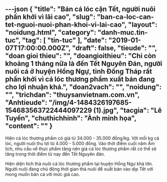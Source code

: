---json
{
    "title": "Bán cá lóc cận Tết, người nuôi phấn khởi vì lãi cao",
    "slug": "ban-ca-loc-can-tet-nguoi-nuoi-phan-khoi-vi-lai-cao",
    "layout": "noidung.html",
    "category": "danh-muc.tin-tuc",
    "tag": [
        "tin-tuc"
    ],
    "date": "2019-01-07T17:00:00.000Z",
    "draft": false,
    "tieude": "",
    "doan gioi thieu": "",
    "doangioithieu": "Chỉ còn khoảng 1 tháng nữa là đến Tết Nguyên Đán, người nuôi cá ở huyện Hồng Ngự, tỉnh Đồng Tháp rất phấn khởi vì cá lóc thương phẩm xuất bán đang cho lợi nhuận khá.",
    "doan2vach": "",
    "noidung": "",
    "trichdan": "thuysanvietnam.com.vn",
    "Anhtieude": "/img/4-1484326197685-154683563722444097229 (1).jpg",
    "tacgia": "Lê Tuyến",
    "chuthichhinh": "Ảnh minh họa",
    "__content__": ""
}
---
<p>Hiện c&aacute; l&oacute;c thương phẩm c&oacute; gi&aacute; từ 34.000 - 35.000 đồng/kg. Với mỗi kg c&aacute; l&oacute;c, người nu&ocirc;i thu lợi từ 4.000 - 5.000 đồng. V&agrave;o thời điểm cuối năm &Acirc;m lịch, nhu cầu về thực phẩm tăng n&ecirc;n gi&aacute; c&aacute; l&oacute;c thương phẩm rất c&oacute; thể sẽ tăng trong thời điểm từ nay đến Tết Nguy&ecirc;n đ&aacute;n.</p>

<p>Hiện diện t&iacute;ch thả nu&ocirc;i c&aacute; l&oacute;c thương phẩm tại huyện Hồng Ngự kh&aacute; lớn. Người nu&ocirc;i đang chủ động thời gian thả nu&ocirc;i để xuất b&aacute;n v&agrave;o dịp Tết với mong muốn b&aacute;n c&aacute; với mức gi&aacute; cao.</p>
